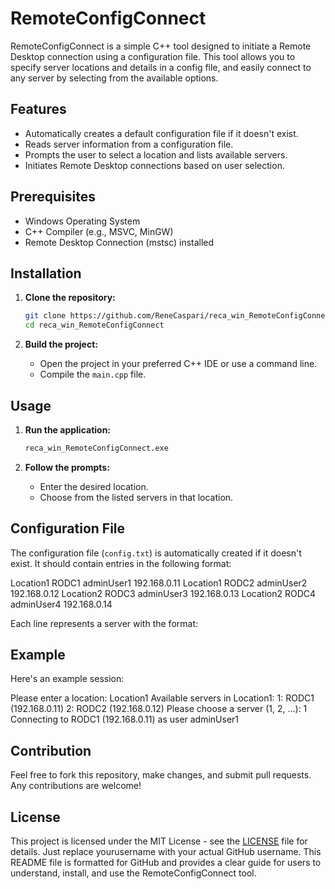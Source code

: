 # RemoteConfigConnect

RemoteConfigConnect is a simple C++ tool designed to initiate a Remote Desktop connection using a configuration file. This tool allows you to specify server locations and details in a config file, and easily connect to any server by selecting from the available options.

## Features

- Automatically creates a default configuration file if it doesn't exist.
- Reads server information from a configuration file.
- Prompts the user to select a location and lists available servers.
- Initiates Remote Desktop connections based on user selection.

## Prerequisites

- Windows Operating System
- C++ Compiler (e.g., MSVC, MinGW)
- Remote Desktop Connection (mstsc) installed

## Installation

1. **Clone the repository:**
    ```sh
    git clone https://github.com/ReneCaspari/reca_win_RemoteConfigConnect.git
    cd reca_win_RemoteConfigConnect
    ```

2. **Build the project:**
    - Open the project in your preferred C++ IDE or use a command line.
    - Compile the `main.cpp` file.

## Usage

1. **Run the application:**
    ```sh
    reca_win_RemoteConfigConnect.exe
    ```

2. **Follow the prompts:**
    - Enter the desired location.
    - Choose from the listed servers in that location.

## Configuration File

The configuration file (`config.txt`) is automatically created if it doesn't exist. It should contain entries in the following format:

Location1 RODC1 adminUser1 192.168.0.11
Location1 RODC2 adminUser2 192.168.0.12
Location2 RODC3 adminUser3 192.168.0.13
Location2 RODC4 adminUser4 192.168.0.14


Each line represents a server with the format:
<Location> <ServerName> <Username> <IP>


## Example

Here's an example session:

Please enter a location: Location1
Available servers in Location1:
1: RODC1 (192.168.0.11)
2: RODC2 (192.168.0.12)
Please choose a server (1, 2, ...): 1
Connecting to RODC1 (192.168.0.11) as user adminUser1


## Contribution

Feel free to fork this repository, make changes, and submit pull requests. Any contributions are welcome!

## License

This project is licensed under the MIT License - see the [LICENSE](LICENSE) file for details.
Just replace yourusername with your actual GitHub username. This README file is formatted for GitHub and provides a clear guide for users to understand, install, and use the RemoteConfigConnect tool.
